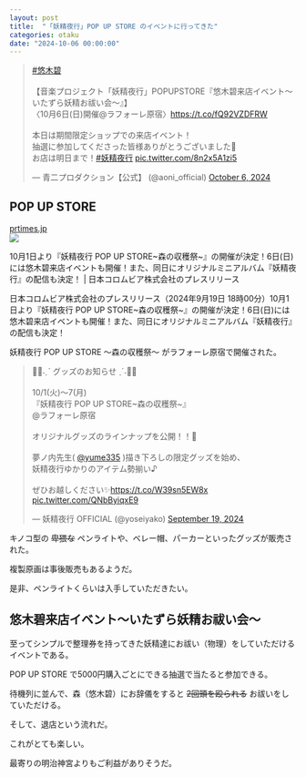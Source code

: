 ```yaml
---
layout: post
title:  "「妖精夜行」POP UP STORE のイベントに行ってきた"
categories: otaku
date: "2024-10-06 00:00:00"
---
```


<blockquote class="twitter-tweet tw-align-center"><p lang="ja" dir="ltr"><a href="https://twitter.com/hashtag/%E6%82%A0%E6%9C%A8%E7%A2%A7?src=hash&amp;ref_src=twsrc%5Etfw">#悠木碧</a><br><br>【音楽プロジェクト「妖精夜行」POPUPSTORE『悠木碧来店イベント～いたずら妖精お祓い会～』】<br>〈10月6日(日)開催@ラフォーレ原宿〉<a href="https://t.co/fQ92VZDFRW">https://t.co/fQ92VZDFRW</a><br><br>本日は期間限定ショップでの来店イベント！<br>抽選に参加してくださった皆様ありがとうございました🧚<br>お店は明日まで！<a href="https://twitter.com/hashtag/%E5%A6%96%E7%B2%BE%E5%A4%9C%E8%A1%8C?src=hash&amp;ref_src=twsrc%5Etfw">#妖精夜行</a> <a href="https://t.co/8n2x5A1zi5">pic.twitter.com/8n2x5A1zi5</a></p>&mdash; 青二プロダクション【公式】 (@aoni_official) <a href="https://twitter.com/aoni_official/status/1842865483693138144?ref_src=twsrc%5Etfw">October 6, 2024</a></blockquote> <script async src="https://platform.twitter.com/widgets.js" charset="utf-8"></script>

## POP UP STORE


<div class="card">
  <a href="https://prtimes.jp/main/html/rd/p/000003958.000019470.html"></a>
  <div class="card__header">
    <a href="https://prtimes.jp/main/html/rd/p/000003958.000019470.html">prtimes.jp</a>
  </div>
  <div class="card__image">
    <img src="https://prcdn.freetls.fastly.net/release_image/19470/3958/19470-3958-c8a744c255625ef70009d6e2a886d088-1080x566.jpg?format=jpeg&auto=webp&fit=bounds&width=2400&height=1260">
  </div>
  <div class="card__title">
    <p>10月1日より『妖精夜行 POP UP STORE~森の収穫祭~』の開催が決定！6日(日)には悠木碧来店イベントも開催！また、同日にオリジナルミニアルバム『妖精夜行』の配信も決定！ | 日本コロムビア株式会社のプレスリリース</p>
  </div>
  <div class="card__description">
    <p>日本コロムビア株式会社のプレスリリース（2024年9月19日 18時00分）10月1日より『妖精夜行 POP UP STORE~森の収穫祭~』の開催が決定！6日(日)には悠木碧来店イベントも開催！また、同日にオリジナルミニアルバム『妖精夜行』の配信も決定！</p>
  </div>
</div>


妖精夜行 POP UP STORE 〜森の収穫祭〜 がラフォーレ原宿で開催された。

<blockquote class="twitter-tweet tw-align-center"><p lang="ja" dir="ltr">🧚‍♀️˗ˏˋ グッズのお知らせ ˎˊ˗🧚‍♀️<br><br>10/1(火)～7(月)<br>『妖精夜行 POP UP STORE~森の収穫祭~』<br>@ラフォーレ原宿<br><br>オリジナルグッズのラインナップを公開！！🔔<br><br>夢ノ内先生( <a href="https://twitter.com/yume335?ref_src=twsrc%5Etfw">@yume335</a> )描き下ろしの限定グッズを始め、<br>妖精夜行ゆかりのアイテム勢揃い♪<br><br>ぜひお越しください✨<a href="https://t.co/W39sn5EW8x">https://t.co/W39sn5EW8x</a> <a href="https://t.co/QNbByiqxE9">pic.twitter.com/QNbByiqxE9</a></p>&mdash; 妖精夜行 OFFICIAL (@yoseiyako) <a href="https://twitter.com/yoseiyako/status/1836691779292463121?ref_src=twsrc%5Etfw">September 19, 2024</a></blockquote> <script async src="https://platform.twitter.com/widgets.js" charset="utf-8"></script>

キノコ型の ~~卑猥な~~ ペンライトや、ベレー帽、パーカーといったグッズが販売された。

複製原画は事後販売もあるようだ。

是非、ペンライトくらいは入手していただきたい。

## 悠木碧来店イベント～いたずら妖精お祓い会～

至ってシンプルで整理券を持ってきた妖精達にお祓い（物理）をしていただけるイベントである。

POP UP STORE で5000円購入ごとにできる抽選で当たると参加できる。

待機列に並んで、森（悠木碧）にお辞儀をすると ~~2回頭を殴られる~~ お祓いをしていただける。

そして、退店という流れだ。

これがとても楽しい。

最寄りの明治神宮よりもご利益がありそうだ。

